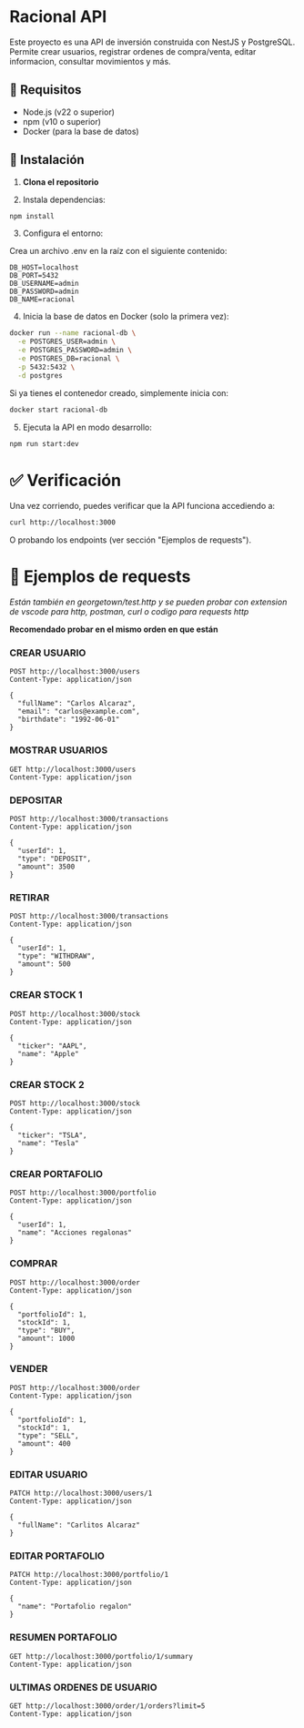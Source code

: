 # Racional API

Este proyecto es una API de inversión construida con NestJS y PostgreSQL. Permite crear usuarios, registrar ordenes de compra/venta, editar informacion, consultar movimientos y más.

## 🚀 Requisitos

- Node.js (v22 o superior)
- npm (v10 o superior)
- Docker (para la base de datos)

## 🔧 Instalación

1. **Clona el repositorio**


2. Instala dependencias:

```bash
npm install
```

3. Configura el entorno:

Crea un archivo .env en la raíz con el siguiente contenido:

```env
DB_HOST=localhost
DB_PORT=5432
DB_USERNAME=admin
DB_PASSWORD=admin
DB_NAME=racional
```

4. Inicia la base de datos en Docker (solo la primera vez):

```bash
docker run --name racional-db \
  -e POSTGRES_USER=admin \
  -e POSTGRES_PASSWORD=admin \
  -e POSTGRES_DB=racional \
  -p 5432:5432 \
  -d postgres
```

Si ya tienes el contenedor creado, simplemente inicia con:

```bash
docker start racional-db
```

5. Ejecuta la API en modo desarrollo:

```bash
npm run start:dev
```

# ✅ Verificación

Una vez corriendo, puedes verificar que la API funciona accediendo a:

```bash
curl http://localhost:3000
```

O probando los endpoints (ver sección "Ejemplos de requests").

# 🧪 Ejemplos de requests 

*Están también en georgetown/test.http y se pueden probar con extension de vscode para http, postman, curl o codigo para requests http*

**Recomendado probar en el mismo orden en que están**

### CREAR USUARIO

```http
POST http://localhost:3000/users
Content-Type: application/json

{
  "fullName": "Carlos Alcaraz",
  "email": "carlos@example.com",
  "birthdate": "1992-06-01"
}
```

### MOSTRAR USUARIOS

```http
GET http://localhost:3000/users
Content-Type: application/json
```


### DEPOSITAR

```http
POST http://localhost:3000/transactions
Content-Type: application/json

{
  "userId": 1,
  "type": "DEPOSIT",
  "amount": 3500
}
```

### RETIRAR

```http
POST http://localhost:3000/transactions
Content-Type: application/json

{
  "userId": 1,
  "type": "WITHDRAW",
  "amount": 500
}
```

### CREAR STOCK 1

```http
POST http://localhost:3000/stock
Content-Type: application/json

{
  "ticker": "AAPL",
  "name": "Apple"
}
```

### CREAR STOCK 2

```http
POST http://localhost:3000/stock
Content-Type: application/json

{
  "ticker": "TSLA",
  "name": "Tesla"
}
```

### CREAR PORTAFOLIO

```http
POST http://localhost:3000/portfolio
Content-Type: application/json

{
  "userId": 1,
  "name": "Acciones regalonas"
}
```

### COMPRAR

```http
POST http://localhost:3000/order
Content-Type: application/json

{
  "portfolioId": 1,
  "stockId": 1,
  "type": "BUY",
  "amount": 1000
}
```

### VENDER

```http
POST http://localhost:3000/order
Content-Type: application/json

{
  "portfolioId": 1,
  "stockId": 1,
  "type": "SELL",
  "amount": 400
}
```

### EDITAR USUARIO

```http
PATCH http://localhost:3000/users/1
Content-Type: application/json

{
  "fullName": "Carlitos Alcaraz"
}
```

### EDITAR PORTAFOLIO

```http
PATCH http://localhost:3000/portfolio/1
Content-Type: application/json

{
  "name": "Portafolio regalon"
}
```

### RESUMEN PORTAFOLIO

```http
GET http://localhost:3000/portfolio/1/summary
Content-Type: application/json
```

### ULTIMAS ORDENES DE USUARIO

```http
GET http://localhost:3000/order/1/orders?limit=5
Content-Type: application/json
```